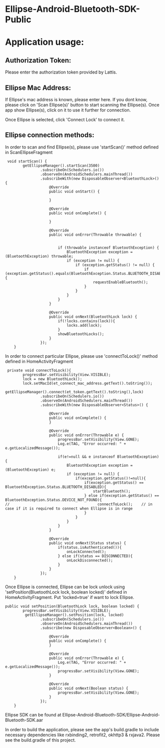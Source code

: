 # Ellipse-Android-Bluetooth-SDK-Public



# Application usage:

## Authorization Token: 

Please enter the authorization token provided by Lattis.


## Ellipse Mac Address: 

If Ellipse's mac address is known, please enter here. If you dont know, please click on 'Scan Ellipse(s)' button to start scanning the Ellipse(s). Once app show Ellipse(s), click on it to use it further for connection.


Once Ellipse is selected, click 'Connect Lock' to connect it.


## Ellipse connection methods:

In order to scan and find Ellipse(s), please use 'startScan()' method defined in ScanEllipseFragment
```
 void startScan() {
        getEllipseManager().startScan(3500)
                .subscribeOn(Schedulers.io())
                .observeOn(AndroidSchedulers.mainThread())
                .subscribeWith(new DisposableObserver<BluetoothLock>() {
                    @Override
                    public void onStart() {

                    }

                    @Override
                    public void onComplete() {

                    }

                    @Override
                    public void onError(Throwable throwable) {


                        if (throwable instanceof BluetoothException) {
                            BluetoothException exception = (BluetoothException) throwable;
                            if (exception != null) {
                                if (exception.getStatus() != null) {
                                    if (exception.getStatus().equals(BluetoothException.Status.BLUETOOTH_DISABLED)) {
                                        requestEnableBluetooth();
                                    }
                                }
                            }
                        }
                    }

                    @Override
                    public void onNext(BluetoothLock lock) {
                        if(!locks.contains(lock)){
                            locks.add(lock);
                        }
                        showBluetoothLocks();
                    }
                });
    }
```


In order to connect particular Ellipse, please use 'connectToLock()' method defined in HomeActivityFragment

```
 private void connectToLock(){
        progressBar.setVisibility(View.VISIBLE);
        lock = new BluetoothLock();
        lock.setMacId(et_connect_mac_address.getText().toString());
        getEllipseManager().connect(et_token.getText().toString(),lock)
                .subscribeOn(Schedulers.io())
                .observeOn(AndroidSchedulers.mainThread())
                .subscribeWith(new DisposableObserver<Status>() {

                    @Override
                    public void onComplete() {
                    }

                    @Override
                    public void onError(Throwable e) {
                        progressBar.setVisibility(View.GONE);
                        Log.e(TAG, "Error occurred: " + e.getLocalizedMessage());

                        if(e!=null && e instanceof BluetoothException){
                            BluetoothException exception = (BluetoothException) e;
                            if (exception != null) {
                                if(exception.getStatus()!=null){
                                    if(exception.getStatus() == BluetoothException.Status.BLUETOOTH_DISABLED){
                                        startBluetooth();
                                    } else if(exception.getStatus() == BluetoothException.Status.DEVICE_NOT_FOUND){
//                                        connectToLock();    // in case if it is required to connect when Ellipse is in range
                                    }
                                }
                            }
                        }
                    }

                    @Override
                    public void onNext(Status status) {
                        if(status.isAuthenticated()){
                            onLockConnected();
                        } else if(status == DISCONNECTED){
                            onLockDisconnected();
                        }
                    }
                });
    }
   ```





Once Ellipse is connected, Ellipse can be lock unlock using 'setPosition(BluetoothLock lock, boolean locked)' defined in HomeActivityFragment. Put 'locked=true' if want to lock Ellipse.


```
public void setPosition(BluetoothLock lock, boolean locked) {
        progressBar.setVisibility(View.VISIBLE);
         getEllipseManager().setPosition(lock, locked)
                .subscribeOn(Schedulers.io())
                .observeOn(AndroidSchedulers.mainThread())
                .subscribe(new DisposableObserver<Boolean>() {

                    @Override
                    public void onComplete() {
                    }

                    @Override
                    public void onError(Throwable e) {
                        Log.e(TAG, "Error occurred: " + e.getLocalizedMessage());
                        progressBar.setVisibility(View.GONE);
                    }

                    @Override
                    public void onNext(Boolean status) {
                        progressBar.setVisibility(View.GONE);
                    }
                });
    }

```



Ellipse SDK can be found at Ellipse-Android-Bluetooth-SDK/Ellipse-Android-Bluetooth-SDK.aar


In order to build the application, please see the app's build.gradle to include necessary dependencies like rxbinding2, retrofit2, okhttp3 & rxjava2. Please see the build.gradle of this project.

